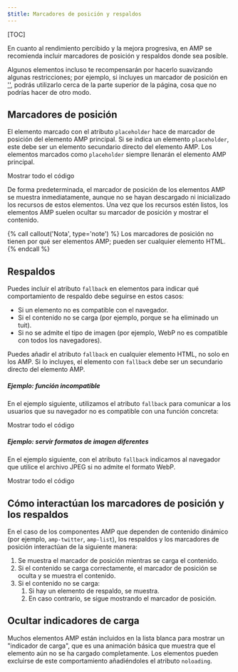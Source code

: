 ```yaml
---
$title: Marcadores de posición y respaldos
---
```

[TOC]

En cuanto al rendimiento percibido y la mejora progresiva, en AMP se recomienda incluir marcadores de posición y respaldos donde sea posible.

Algunos elementos incluso te recompensarán por hacerlo suavizando algunas restricciones; por ejemplo, si incluyes un marcador de posición en ['<amp-iframe>'](/es/docs/reference/components/amp-iframe.html#iframe-with-placeholder), podrás utilizarlo cerca de la parte superior de la página, cosa que no podrías hacer de otro modo.

## Marcadores de posición

El elemento marcado con el atributo `placeholder` hace
de marcador de posición del elemento AMP principal.
Si se indica un elemento `placeholder`, este debe ser un elemento secundario directo del elemento AMP.
Los elementos marcados como `placeholder` siempre llenarán el elemento AMP principal.

<!--Elemento amp-anim adaptable insertado de ejemplo-->
<div>
<amp-iframe height="253"
            layout="fixed-height"
            sandbox="allow-scripts allow-forms allow-same-origin"
            resizable
            src="https://ampproject-b5f4c.firebaseapp.com/examples/ampanim.responsive.embed.html">
  <div overflow tabindex="0" role="button" aria-label="Mostrar más">Mostrar todo el código</div>
  <div placeholder></div> 
</amp-iframe>
</div>

De forma predeterminada, el marcador de posición de los elementos AMP se muestra inmediatamente,
aunque no se hayan descargado ni inicializado los recursos de estos elementos.
Una vez que los recursos estén listos, los elementos AMP suelen ocultar su marcador de posición y mostrar el contenido.

{% call callout('Nota', type='note') %}
Los marcadores de posición no tienen por qué ser elementos AMP;
pueden ser cualquier elemento HTML.
{% endcall %}

## Respaldos

Puedes incluir el atributo `fallback` en elementos para indicar qué comportamiento de respaldo debe seguirse en estos casos:

* Si un elemento no es compatible con el navegador.
* Si el contenido no se carga (por ejemplo, porque se ha eliminado un tuit).
* Si no se admite el tipo de imagen (por ejemplo, WebP no es compatible con todos los navegadores).

Puedes añadir el atributo `fallback` en cualquier elemento HTML, no solo en los AMP. Si lo incluyes, el elemento con `fallback` debe ser un secundario directo del elemento AMP.

##### Ejemplo: función incompatible

En el ejemplo siguiente, utilizamos el atributo `fallback` para comunicar a los usuarios que su navegador no es compatible con una función concreta:

<!--ejemplo de vídeo insertado-->
<div>
<amp-iframe height="234"
            layout="fixed-height"
            sandbox="allow-scripts allow-forms allow-same-origin"
            resizable
            src="https://ampproject-b5f4c.firebaseapp.com/examples/ampvideo.fallback.embed.html">
  <div overflow tabindex="0" role="button" aria-label="Mostrar más">Mostrar todo el código</div>
  <div placeholder></div> 
</amp-iframe>
</div>

##### Ejemplo: servir formatos de imagen diferentes

En el ejemplo siguiente, con el atributo `fallback` indicamos al navegador que utilice el archivo JPEG si no admite el formato WebP. 

<div>
<amp-iframe height=309 layout=fixed-height sandbox="allow-scripts allow-forms allow-same-origin" resizable src="https://ampproject-b5f4c.firebaseapp.com/examples/responsive.webp.embed.html"><div overflow tabindex=0 role=button aria-label="Mostrar todo">Mostrar todo el código</div><div placeholder></div></amp-iframe></div>

## Cómo interactúan los marcadores de posición y los respaldos

En el caso de los componentes AMP que dependen de contenido dinámico (por ejemplo, `amp-twitter`, `amp-list`), los respaldos y los marcadores de posición interactúan de la siguiente manera:

<ol>
  <li>Se muestra el marcador de posición mientras se carga el contenido.</li>
  <li>Si el contenido se carga correctamente, el marcador de posición se oculta y se muestra el contenido.</li>
  <li>Si el contenido no se carga:
    <ol>
      <li>Si hay un elemento de respaldo, se muestra.</li>
      <li>En caso contrario, se sigue mostrando el marcador de posición.</li>
    </ol>
  </li>
</ol>

## Ocultar indicadores de carga

Muchos elementos AMP están incluidos en la lista blanca para mostrar un "indicador de carga",
que es una animación básica que muestra que el elemento aún no se ha cargado completamente.
Los elementos pueden excluirse de este comportamiento añadiéndoles el atributo `noloading`.
 
